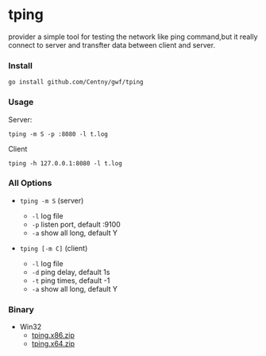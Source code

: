 # tping
provider a simple tool for testing the network like ping command,but it really connect to server and transfter data between client and server.

### Install

```
go install github.com/Centny/gwf/tping
```

### Usage

Server:

```
tping -m S -p :8080 -l t.log
```

Client

```
tping -h 127.0.0.1:8080 -l t.log
```

### All Options

* `tping -m S` (server)
  * `-l` log file
  * `-p` listen port, default :9100
  * `-a` show all long, default Y
  
	
* `tping [-m C]` (client)
  * `-l` log file
  * `-d` ping delay, default 1s
  * `-t` ping times, default -1
  * `-a` show all long, default Y

### Binary

* Win32
  * [tping.x86.zip](https://raw.githubusercontent.com/Centny/tping/master/bin/tping.x86.zip)
  * [tping.x64.zip](https://raw.githubusercontent.com/Centny/tping/master/bin/tping.x64.zip)